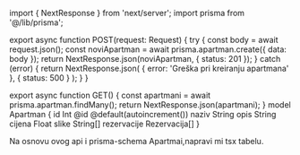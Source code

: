 import { NextResponse } from 'next/server';
import prisma from '@/lib/prisma';

export async function POST(request: Request) {
  try {
    const body = await request.json();
    const noviApartman = await prisma.apartman.create({
      data: body
    });
    return NextResponse.json(noviApartman, { status: 201 });
  } catch (error) {
    return NextResponse.json(
      { error: 'Greška pri kreiranju apartmana' },
      { status: 500 }
    );
  }
}

export async function GET() {
  const apartmani = await prisma.apartman.findMany();
  return NextResponse.json(apartmani);
}
model Apartman {
  id          Int           @id @default(autoincrement())
  naziv       String
  opis        String
  cijena      Float
  slike       String[]
  rezervacije Rezervacija[]
}

Na osnovu ovog api i prisma-schema Apartmai,napravi mi tsx tabelu.
